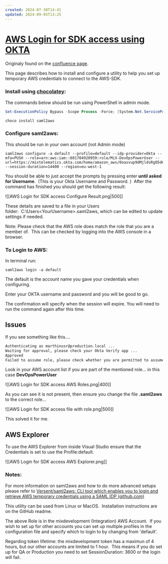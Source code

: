 ```yaml
---
created: 2024-07-30T14:41
updated: 2024-09-05T13:25
---
```

# [AWS Login for SDK access using OKTA](https://confluence.mixtelematics.com/display/softwaredevelopment/AWS+Login+for+SDK+access+using+OKTA)

Originaly found on the [confluence page](https://confluence.mixtelematics.com/pages/viewpage.action?spaceKey=softwaredevelopment&title=AWS%20Login%20for%20SDK%20access%20using%20OKTA).

This page describes how to install and configure a utility to help you set up temporary AWS credentials to connect to the AWS-SDK.

### **Install using [chocolatey](https://docs.chocolatey.org/en-us/choco/setup):**

The commands below should be run using PowerShell in admin mode.

```powershell
Set-ExecutionPolicy Bypass -Scope Process -Force; [System.Net.ServicePointManager]::SecurityProtocol = [System.Net.ServicePointManager]::SecurityProtocol -bor 3072; iex ((New-Object System.Net.WebClient).DownloadString('https://chocolatey.org/install.ps1'))

choco install saml2aws
```

### **Configure saml2aws:**

This should be run in your own account (not Admin mode)

```
saml2aws configure -a default --profile=default --idp-provider=Okta --mfa=PUSH --role=arn:aws:iam::601704920959:role/MiX-DevOpsPowerUser --url=https://mixtelematics.okta.com/home/amazon_aws/0oasvup9dMjldsRgO5d6/272 --session-duration=14400 --region=eu-west-1
```

You should be able to just accept the prompts by pressing enter **until asked for Username**.  (This is your Okta Username and Password. ) 
After the command has finished you should get the following result:

![[AWS Login for SDK access Configure Result.png|500]]

These details are saved to a file in your Users folder:  C:\Users\<YourUsername>\.saml2aws, which can be edited to update settings if needed.

Note: Please check that the AWS role does match the role that you are a member of.  This can be checked by logging into the AWS console in a browser.

### **To Login to AWS:**

In terminal run:

```terminal
saml2aws login -a default
```

The default is the account name you gave your credentials when configuring.

Enter your OKTA username and password and you will be good to go.

The confirmation will specify when the session will expire. You will need to run the command again after this time.

## Issues

If you see something like this....

```txt
Authenticating as marthinusr@production.local ...
Waiting for approval, please check your Okta Verify app ...
Approved
Failed to assume role, please check whether you are permitted to assume the given role for the AWS service: Supplied RoleArn not found in saml assertion: arn:aws:iam::601704920959:role/MiX-DevOpsPowerUser
```

Look in your AWS account list if you are part of the mentioned role... in this case **DevOpsPowerUser**

![[AWS Login for SDK access AWS Roles.png|400]]

As you can see it is not present, then ensure you change the file **.saml2aws** to the correct role...

![[AWS Login for SDK access file with role.png|500]]

This solved it for me.

## AWS Explorer

To use the AWS Explorer from inside Visual Studio ensure that the Credentials is set to use the Profile:default.

![[AWS Login for SDK access AWS Explorer.png]]

### Notes:

For more information on saml2aws and how to do more advanced setups please refer to [Versent/saml2aws: CLI tool which enables you to login and retrieve AWS temporary credentials using a SAML IDP (github.com)](https://github.com/Versent/saml2aws)

This utility can be used from Linux or MacOS.  Installation instructions are on the GitHub readme.

The above Role is in the mixdevelopment (Integration) AWS Account.  If you wish to set up for other accounts you can set up multiple profiles in the configuration file and specify which to login to by changing from 'default'.

Regarding token lifetime: the mixdevelopment token has a maximun of 4 hours, but our other accounts are limited to 1 hour.  This means if you do set up for QA or Production you need to set SessionDuration: 3600 or the login will fail.